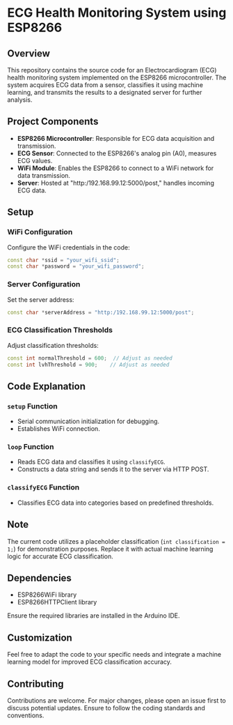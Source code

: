 # ECG Health Monitoring System using ESP8266

## Overview

This repository contains the source code for an Electrocardiogram (ECG) health monitoring system implemented on the ESP8266 microcontroller. The system acquires ECG data from a sensor, classifies it using machine learning, and transmits the results to a designated server for further analysis.

## Project Components

- **ESP8266 Microcontroller**: Responsible for ECG data acquisition and transmission.
- **ECG Sensor**: Connected to the ESP8266's analog pin (A0), measures ECG values.
- **WiFi Module**: Enables the ESP8266 to connect to a WiFi network for data transmission.
- **Server**: Hosted at "http:/192.168.99.12:5000/post," handles incoming ECG data.

## Setup

### WiFi Configuration

Configure the WiFi credentials in the code:

```cpp
const char *ssid = "your_wifi_ssid";
const char *password = "your_wifi_password";
```

### Server Configuration

Set the server address:

```cpp
const char *serverAddress = "http:/192.168.99.12:5000/post";
```

### ECG Classification Thresholds

Adjust classification thresholds:

```cpp
const int normalThreshold = 600;  // Adjust as needed
const int lvhThreshold = 900;    // Adjust as needed
```

## Code Explanation

### `setup` Function

- Serial communication initialization for debugging.
- Establishes WiFi connection.

### `loop` Function

- Reads ECG data and classifies it using `classifyECG`.
- Constructs a data string and sends it to the server via HTTP POST.

### `classifyECG` Function

- Classifies ECG data into categories based on predefined thresholds.

## Note

The current code utilizes a placeholder classification (`int classification = 1;`) for demonstration purposes. Replace it with actual machine learning logic for accurate ECG classification.

## Dependencies

- ESP8266WiFi library
- ESP8266HTTPClient library

Ensure the required libraries are installed in the Arduino IDE.

## Customization

Feel free to adapt the code to your specific needs and integrate a machine learning model for improved ECG classification accuracy.

## Contributing

Contributions are welcome. For major changes, please open an issue first to discuss potential updates. Ensure to follow the coding standards and conventions.
